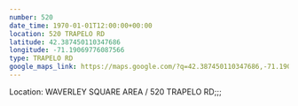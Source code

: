 ```yaml
---
number: 520
date_time: 1970-01-01T12:00:00+00:00
location: 520 TRAPELO RD
latitude: 42.387450110347686
longitude: -71.19069776087566
type: TRAPELO RD
google_maps_link: https://maps.google.com/?q=42.387450110347686,-71.19069776087566
---
```


Location: WAVERLEY SQUARE AREA / 520 TRAPELO RD;;;
